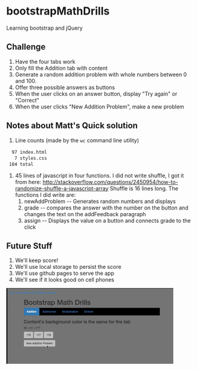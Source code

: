 # bootstrapMathDrills
Learning bootstrap and jQuery

## Challenge
1. Have the four tabs work
  1. Only fill the Addition tab with content
1. Generate a random addition problem with whole numbers between 0 and 100.
1. Offer three possible answers as buttons
1. When the user clicks on an answer button, display "Try again" or "Correct"
1. When the user clicks "New Addition Problem", make a new problem


## Notes about Matt's Quick solution
1. Line counts (made by the `wc` command line utility)
```
  97 index.html
   7 styles.css
 104 total
```
1. 45 lines of javascript in four functions.  I did not write shuffle, I got it from here: http://stackoverflow.com/questions/2450954/how-to-randomize-shuffle-a-javascript-array   Shuffle is 16 lines long.  The functions I did write are:
   1. newAddProblem -- Generates random numbers and displays 
   1. grade -- compares the answer with the number on the button and changes the text on the addFeedback paragraph
   1. assign -- Displays the value on a button and connects grade to the click


## Future Stuff
1. We'll keep score!
1. We'll use local storage to persist the score
1. We'll use github pages to serve the app
1. We'll see if it looks good on cell phones

![example part one solution](part1.gif)

